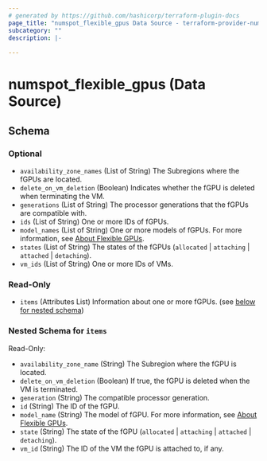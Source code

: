 ```yaml
---
# generated by https://github.com/hashicorp/terraform-plugin-docs
page_title: "numspot_flexible_gpus Data Source - terraform-provider-numspot"
subcategory: ""
description: |-
  
---
```


# numspot_flexible_gpus (Data Source)





<!-- schema generated by tfplugindocs -->
## Schema

### Optional

- `availability_zone_names` (List of String) The Subregions where the fGPUs are located.
- `delete_on_vm_deletion` (Boolean) Indicates whether the fGPU is deleted when terminating the VM.
- `generations` (List of String) The processor generations that the fGPUs are compatible with.
- `ids` (List of String) One or more IDs of fGPUs.
- `model_names` (List of String) One or more models of fGPUs. For more information, see [About Flexible GPUs](https://docs.outscale.com/en/userguide/About-Flexible-GPUs.html).
- `states` (List of String) The states of the fGPUs (`allocated` \| `attaching` \| `attached` \| `detaching`).
- `vm_ids` (List of String) One or more IDs of VMs.

### Read-Only

- `items` (Attributes List) Information about one or more fGPUs. (see [below for nested schema](#nestedatt--items))

<a id="nestedatt--items"></a>
### Nested Schema for `items`

Read-Only:

- `availability_zone_name` (String) The Subregion where the fGPU is located.
- `delete_on_vm_deletion` (Boolean) If true, the fGPU is deleted when the VM is terminated.
- `generation` (String) The compatible processor generation.
- `id` (String) The ID of the fGPU.
- `model_name` (String) The model of fGPU. For more information, see [About Flexible GPUs](https://docs.outscale.com/en/userguide/About-Flexible-GPUs.html).
- `state` (String) The state of the fGPU (`allocated` \| `attaching` \| `attached` \| `detaching`).
- `vm_id` (String) The ID of the VM the fGPU is attached to, if any.
